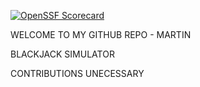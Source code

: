 [![OpenSSF Scorecard](https://api.scorecard.dev/projects/github.com/martnap21/ezcs_firstrepo/badge)](https://scorecard.dev/viewer/?uri=github.com/martnap21/ezcs_firstrepo)

WELCOME TO MY GITHUB REPO - MARTIN

BLACKJACK SIMULATOR

CONTRIBUTIONS UNECESSARY
